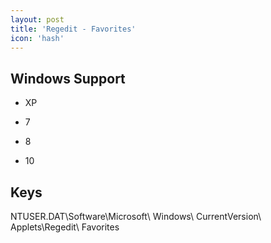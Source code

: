```yaml
---
layout: post
title: 'Regedit - Favorites'
icon: 'hash'
---
```


## Windows Support

- XP

- 7

- 8

- 10



## Keys

NTUSER.DAT\Software\Microsoft\ Windows\ CurrentVersion\ Applets\Regedit\ Favorites

